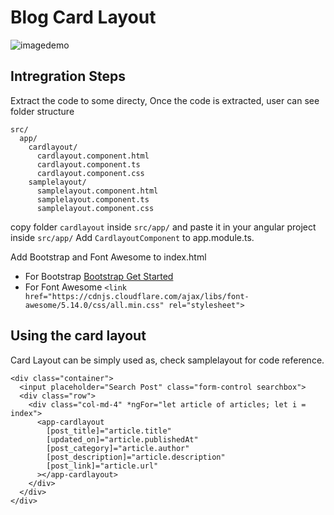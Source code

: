 # Blog Card Layout
![imagedemo](https://ask-jennie-assets.s3.ap-south-1.amazonaws.com/card-layout-2.png)
## Intregration Steps

Extract the code to some directy, Once the code is extracted, user can see folder structure

```
src/
  app/
    cardlayout/
      cardlayout.component.html
      cardlayout.component.ts
      cardlayout.component.css
    samplelayout/
      samplelayout.component.html
      samplelayout.component.ts
      samplelayout.component.css      
```

copy folder `cardlayout` inside `src/app/` and paste it in your angular project inside `src/app/`
Add `CardlayoutComponent` to app.module.ts.

Add Bootstrap and Font Awesome to index.html 
- For Bootstrap [Bootstrap Get Started](https://getbootstrap.com/docs/5.0/getting-started/introduction/)
- For Font Awesome `<link href="https://cdnjs.cloudflare.com/ajax/libs/font-awesome/5.14.0/css/all.min.css" rel="stylesheet">`


## Using the card layout

Card Layout can be simply used as, check samplelayout for code reference.

```
<div class="container">
  <input placeholder="Search Post" class="form-control searchbox"> 
  <div class="row">
    <div class="col-md-4" *ngFor="let article of articles; let i = index">
      <app-cardlayout
        [post_title]="article.title"
        [updated_on]="article.publishedAt"
        [post_category]="article.author"
        [post_description]="article.description"    
        [post_link]="article.url"
      ></app-cardlayout>
    </div>
  </div>
</div>
```